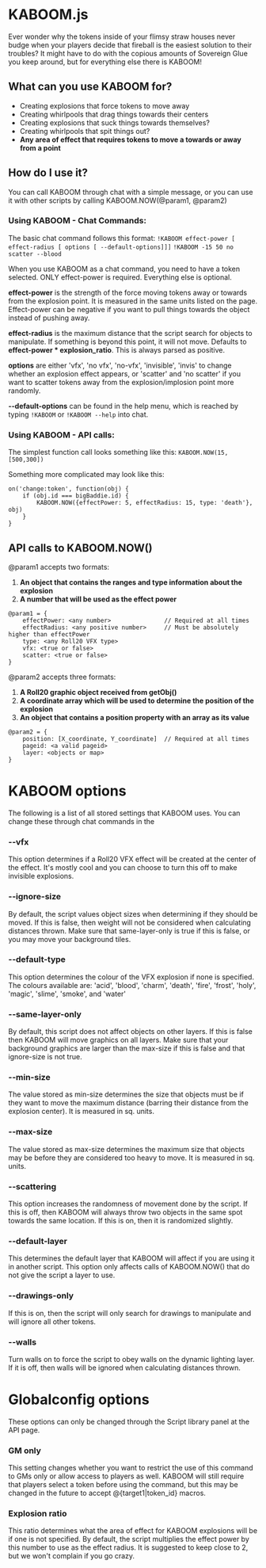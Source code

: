 # KABOOM.js

Ever wonder why the tokens inside of your flimsy straw houses never budge when
your players decide that fireball is the easiest solution to their troubles? It
might have to do with the copious amounts of Sovereign Glue you keep around, but
for everything else there is KABOOM!

## What can you use KABOOM for?
* Creating explosions that force tokens to move away
* Creating whirlpools that drag things towards their centers
* Creating explosions that suck things towards themselves?
* Creating whirlpools that spit things out?
* **Any area of effect that requires tokens to move a towards or away from a point**

## How do I use it?
You can call KABOOM through chat with a simple message, or you can use it with
other scripts by calling KABOOM.NOW(@param1, @param2)

### Using KABOOM - Chat Commands:
The basic chat command follows this format:
`!KABOOM effect-power [ effect-radius [ options [ --default-options]]]`
`!KABOOM -15 50 no scatter --blood`

When you use KABOOM as a chat command, you need to have a token selected.
ONLY effect-power is required. Everything else is optional.

**effect-power** is the strength of the force moving tokens away or towards from
                the explosion point. It is measured in the same units listed on
                the page. Effect-power can be negative if you want to pull things
                towards the object instead of pushing away.

**effect-radius** is the maximum distance that the script search for objects to
                manipulate. If something is beyond this point, it will not move.
                Defaults to **effect-power * explosion_ratio**. This is always
                parsed as positive.

**options** are either 'vfx', 'no vfx', 'no-vfx', 'invisible', 'invis' to change
            whether an explosion effect appears, or 'scatter' and 'no scatter'
            if you want to scatter tokens away from the explosion/implosion point
            more randomly.

**--default-options** can be found in the help menu, which is reached by typing
                    `!KABOOM` or `!KABOOM --help` into chat.

### Using KABOOM - API calls:
The simplest function call looks something like this:
`KABOOM.NOW(15, [500,300])`

Something more complicated may look like this:
```
on('change:token', function(obj) {
    if (obj.id === bigBaddie.id) {
        KABOOM.NOW({effectPower: 5, effectRadius: 15, type: 'death'}, obj)
    }
}
```

## API calls to KABOOM.NOW()

@param1 accepts two formats:

1. __An object that contains the ranges and type information about the explosion__
2. __A number that will be used as the effect power__

```
@param1 = {
    effectPower: <any number>               // Required at all times
    effectRadius: <any positive number>     // Must be absolutely higher than effectPower
    type: <any Roll20 VFX type>
    vfx: <true or false>
    scatter: <true or false>
}
```

@param2 accepts three formats:

1. __A Roll20 graphic object received from getObj()__
2. __A coordinate array which will be used to determine the position of the explosion__
3. __An object that contains a position property with an array as its value__

```
@param2 = {
    position: [X_coordinate, Y_coordinate]  // Required at all times
    pageid: <a valid pageid>
    layer: <objects or map>
}
```


# KABOOM options
The following is a list of all stored settings that KABOOM uses. You can change these through chat commands
in the

### --vfx
This option determines if a Roll20 VFX effect will be created at the center of the effect.
It's mostly cool and you can choose to turn this off to make invisible explosions.

### --ignore-size
By default, the script values object sizes when determining if they should be moved.
If this is false, then weight will not be considered when calculating distances thrown.
Make sure that same-layer-only is true if this is false, or you may move your background tiles.

### --default-type
This option determines the colour of the VFX explosion if none is specified. The colours available are:
'acid', 'blood', 'charm', 'death', 'fire', 'frost', 'holy', 'magic', 'slime', 'smoke', and 'water'

### --same-layer-only
By default, this script does not affect objects on other layers. If this is false
then KABOOM will move graphics on all layers. Make sure that your background graphics
are larger than the max-size if this is false and that ignore-size is not true.

### --min-size
The value stored as min-size determines the size that objects must be if they
want to move the maximum distance (barring their distance from the explosion center).
It is measured in sq. units.

### --max-size
The value stored as max-size determines the maximum size that objects may be
before they are considered too heavy to move. It is measured in sq. units.

### --scattering
This option increases the randomness of movement done by the script. If this is
off, then KABOOM will always throw two objects in the same spot towards the same
location. If this is on, then it is randomized slightly.

### --default-layer
This determines the default layer that KABOOM will affect if you are using it
in another script. This option only affects calls of KABOOM.NOW() that do not
give the script a layer to use.

### --drawings-only
If this is on, then the script will only search for drawings to manipulate and
will ignore all other tokens.

### --walls
Turn walls on to force the script to obey walls on the dynamic lighting layer.
If it is off, then walls will be ignored when calculating distances thrown.


# Globalconfig options
These options can only be changed through the Script library panel at the API page.

### GM only
This setting changes whether you want to restrict the use of this command to GMs only or allow
access to players as well. KABOOM will still require that players select a token before using the
command, but this may be changed in the future to accept @{target1|token_id} macros.

### Explosion ratio
This ratio determines what the area of effect for KABOOM explosions will be if one is
not specified. By default, the script multiplies the effect power by this number to
use as the effect radius. It is suggested to keep close to 2, but we won't complain
if you go crazy.
